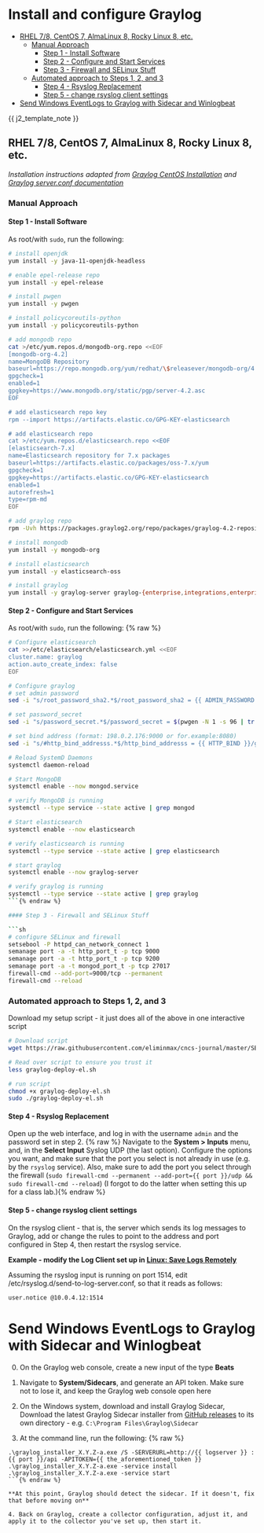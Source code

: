 # Install and configure Graylog

<!-- vim-markdown-toc GitLab -->

  * [RHEL 7/8, CentOS 7, AlmaLinux 8, Rocky Linux 8, etc.](#rhel-78-centos-7-almalinux-8-rocky-linux-8-etc)
    * [Manual Approach](#manual-approach)
      * [Step 1 - Install Software](#step-1-install-software)
      * [Step 2 - Configure and Start Services](#step-2-configure-and-start-services)
      * [Step 3 - Firewall and SELinux Stuff](#step-3-firewall-and-selinux-stuff)
    * [Automated approach to Steps 1, 2, and 3](#automated-approach-to-steps-1-2-and-3)
      * [Step 4 - Rsyslog Replacement](#step-4-rsyslog-replacement)
      * [Step 5 - change rsyslog client settings](#step-5-change-rsyslog-client-settings)
* [Send Windows EventLogs to Graylog with Sidecar and Winlogbeat](#send-windows-eventlogs-to-graylog-with-sidecar-and-winlogbeat)

<!-- vim-markdown-toc -->

{{ j2_template_note }}

## RHEL 7/8, CentOS 7, AlmaLinux 8, Rocky Linux 8, etc.

*Installation instructions adapted from [Graylog CentOS Installation](https://docs.graylog.org/docs/centos) and [Graylog server.conf documentation](https://docs.graylog.org/docs/server-conf)*

### Manual Approach

#### Step 1 - Install Software

As root/with `sudo`, run the following:

```sh
# install openjdk
yum install -y java-11-openjdk-headless

# enable epel-release repo
yum install -y epel-release

# install pwgen
yum install -y pwgen

# install policycoreutils-python
yum install -y policycoreutils-python

# add mongodb repo
cat >/etc/yum.repos.d/mongodb-org.repo <<EOF
[mongodb-org-4.2]
name=MongoDB Repository
baseurl=https://repo.mongodb.org/yum/redhat/\$releasever/mongodb-org/4.2/x86_64/
gpgcheck=1
enabled=1
gpgkey=https://www.mongodb.org/static/pgp/server-4.2.asc
EOF 

# add elasticsearch repo key
rpm --import https://artifacts.elastic.co/GPG-KEY-elasticsearch

# add elasticsearch repo
cat >/etc/yum.repos.d/elasticsearch.repo <<EOF
[elasticsearch-7.x]
name=Elasticsearch repository for 7.x packages
baseurl=https://artifacts.elastic.co/packages/oss-7.x/yum
gpgcheck=1
gpgkey=https://artifacts.elastic.co/GPG-KEY-elasticsearch
enabled=1
autorefresh=1
type=rpm-md
EOF

# add graylog repo
rpm -Uvh https://packages.graylog2.org/repo/packages/graylog-4.2-repository_latest.rpm

# install mongodb
yum install -y mongodb-org

# install elasticsearch
yum install -y elasticsearch-oss

# install graylog
yum install -y graylog-server graylog-{enterprise,integrations,enterprise-integrations}-plugins
```

#### Step 2 - Configure and Start Services

As root/with `sudo`, run the following:
{% raw %}
```sh
# Configure elasticsearch
cat >>/etc/elasticsearch/elasticsearch.yml <<EOF
cluster.name: graylog
action.auto_create_index: false
EOF

# Configure graylog
# set admin password
sed -i "s/root_password_sha2.*$/root_password_sha2 = {{ ADMIN_PASSWORD }}/g" /etc/graylog/server/server.conf

# set password_secret
sed -i "s/password_secret.*$/password_secret = $(pwgen -N 1 -s 96 | tr -d '\n')/g" /etc/graylog/server/server.conf

# set bind address (format: 198.0.2.176:9000 or for.example:8080)
sed -i "s/#http_bind_addresss.*$/http_bind_addresss = {{ HTTP_BIND }}/g"

# Reload SystemD Daemons
systemctl daemon-reload

# Start MongoDB
systemctl enable --now mongod.service

# verify MongoDB is running
systemctl --type service --state active | grep mongod

# Start elasticsearch
systemctl enable --now elasticsearch

# verify elasticsearch is running
systemctl --type service --state active | grep elasticsearch

# start graylog
systemctl enable --now graylog-server

# verify graylog is running
systemctl --type service --state active | grep graylog
```{% endraw %}

#### Step 3 - Firewall and SELinux Stuff

```sh
# configure SELinux and firewall
setsebool -P httpd_can_network_connect 1
semanage port -a -t http_port_t -p tcp 9000
semanage port -a -t http_port_t -p tcp 9200
semanage port -a -t mongod_port_t -p tcp 27017
firewall-cmd --add-port=9000/tcp --permanent
firewall-cmd --reload
```

### Automated approach to Steps 1, 2, and 3

Download my setup script - it just does all of the above in one interactive script

```sh
# Download script
wget https://raw.githubusercontent.com/eliminmax/cncs-journal/master/SEC350/graylog-deploy-el.sh

# Read over script to ensure you trust it
less graylog-deploy-el.sh

# run script
chmod +x graylog-deploy-el.sh
sudo ./graylog-deploy-el.sh
```

#### Step 4 - Rsyslog Replacement

Open up the web interface, and log in with the username `admin` and the password set in step 2.
{% raw %}
Navigate to the **System > Inputs** menu, and, in the **Select Input** Syslog UDP (the last option). Configure the options you want, and make sure that the port you select is not already in use (e.g. by the `rsyslog` service). Also, make sure to add the port you select through the firewall (`sudo firewall-cmd --permanent --add-port={{ port }}/udp && sudo firewall-cmd --reload`) (I forgot to do the latter when setting this up for a class lab.){% endraw %}

#### Step 5 - change rsyslog client settings

On the rsyslog client - that is, the server which sends its log messages to Graylog, add or change the rules to point to the address and port configured in Step 4, then restart the rsyslog service.

**Example - modify the Log Client set up in [Linux: Save Logs Remotely](../../Linux/Save-Logs-Remotely.md#setup-on-log-client)**

Assuming the rsyslog input is running on port 1514, edit /etc/rsyslog.d/send-to-log-server.conf, so that it reads as follows:

```
user.notice @10.0.4.12:1514
```

# Send Windows EventLogs to Graylog with Sidecar and Winlogbeat

0. On the Graylog web console, create a new input of the type **Beats**

1. Navigate to **System/Sidecars**, and generate an API token. Make sure not to lose it, and keep the Graylog web console open here

2. On the Windows system, download and install Graylog Sidecar, Download the latest Graylog Sidecar installer from [GitHub releases](https://github.com/Graylog2/collector-sidecar/releases/latest) to its own directory - e.g. `C:\Program Files\Graylog\Sidecar`

3. At the command line, run the following:
{% raw %}
```
.\graylog_installer_X.Y.Z-a.exe /S -SERVERURL=http://{{ logserver }} :{{ port }}/api -APITOKEN={{ the_aforementioned_token }}
.\graylog_installer_X.Y.Z-a.exe -service install
.\graylog_installer_X.Y.Z-a.exe -service start
```{% endraw %}

**At this point, Graylog should detect the sidecar. If it doesn't, fix that before moving on**

4. Back on Graylog, create a collector configuration, adjust it, and apply it to the collector you've set up, then start it.
